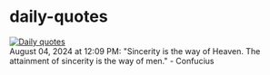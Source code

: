 # daily-quotes
[![Daily quotes](https://github.com/ceepu8/daily-quotes/actions/workflows/daily-quote.yml/badge.svg)](https://github.com/ceepu8/daily-quotes/actions/workflows/daily-quote.yml)<br/>
August 04, 2024 at 12:09 PM: "Sincerity is the way of Heaven. The attainment of sincerity is the way of men." - Confucius
